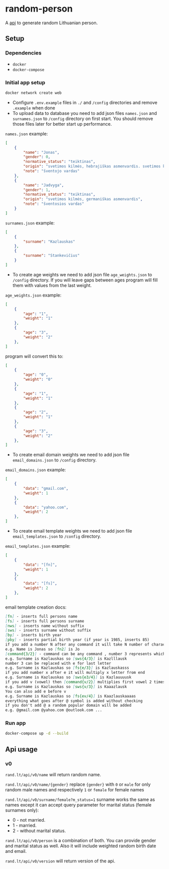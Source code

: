 # random-person

A [api](https://rand.lt/api/v0/person) to generate random Lithuanian person.

## Setup

### Dependencies

- `docker`
- `docker-compose`

### Initial app setup

```sh
docker network create web
```

- Configure `.env.example` files in `./` and `/config` directories and remove `.example` when done
- To upload data to database you need to add json files `names.json` and `surnames.json` to `/config` directory on first start. You should remove those files later for better start up performance.

`names.json` example:

```json
[
    {
        "name": "Jonas",
        "gender": 0,
        "normative_status": "teiktinas",
        "origin": "svetimos kilmės, hebrajiškas asmenvardis. svetimos kilmės, trumpinys",
        "note": "šventojo vardas"
    },
    {
        "name": "Jadvyga",
        "gender": 1,
        "normative_status": "teiktinas",
        "origin": "svetimos kilmės, germaniškas asmenvardis",
        "note": "šventosios vardas"
    }
]
```

`surnames.json` example:

```json
[
    {
        "surname": "Kazlauskas"
    },
    {
        "surname": "Stankevičius"
    }
]
```

- To create age weights we need to add json file `age_weights.json` to `/config` directory. If you will leave gaps between ages program will fill them with values from the last weight.

`age_weights.json` example:

```json
[
    {
        "age": "1",
        "weight": "1"
    },
    {
        "age": "3",
        "weight": "2"
    },
]
```

program will convert this to:

```json
[
    {
        "age": "0",
        "weight": "0"
    },
    {
        "age": "1",
        "weight": "1"
    },
    {
        "age": "2",
        "weight": "1"
    },
    {
        "age": "3",
        "weight": "2"
    },
]
```

- To create email domain weights we need to add json file `email_domains.json` to `/config` directory.

`email_domains.json` example:

```json
[
    {
        "data": "gmail.com",
        "weight": 1
    },
    {
        "data": "yahoo.com",
        "weight": 2
    },
]
```

- To create email template weights we need to add json file `email_templates.json` to `/config` directory.

`email_templates.json` example:

```json
[
    {
        "data": "[fn]",
        "weight": 1
    },
    {
        "data": "[fs]",
        "weight": 2
    },
]
```

email template creation docs:

```md
[fn] - inserts full persons name
[fs] - inserts full persons surname
[nws] - inserts name without suffix
[sws] - inserts surname without suffix
[by] - inserts birth year
[pby] - inserts partial birth year (if year is 1985, inserts 85)
if you add a number N after any command it will take N number of characters from the start of a result
e.g. Name is Jonas so [fn2] is Jo
[command{3/2}] - command can be any command , number 3 represents which element, 2 how many time multiply it
e.g. Surname is Kazlauskas so [sws{4/3}] is Kazlllausk
number 3 can be replaced with e for last letter
e.g. Surname is Kazlauskas so [fs{e/3}] is Kazlauskasss
if you add number x after e it will multiply x letter from end
e.g. Surname is Kazlauskas so [sws{e3/4}] is Kazlauuuusk
if you add v (vowel) then [command{v/2}] multiplies first vowel 2 times
e.g. Surname is Kazlauskas so [sws{v/3}] is Kaaazlausk
You can also add e before v
e.g. Surname is Kazlauskas so [fs{ev/4}] is Kaazlauskaaaas
everything what goes after @ symbol is added without checking
if you don't add @ a random popular domain will be added
e.g. @gmail.com @yahoo.com @outlook.com ...
```

### Run app

```sh
docker-compose up -d --build
```

## Api usage

### v0

`rand.lt/api/v0/name` will return random name.

`rand.lt/api/v0/name/{gender}` replace `{gender}` with `0` or `male` for only random male names and respectively `1` or `female` for female names

`rand.lt/api/v0/surname/female?m_status=1` surname works the same as names except it can accept query parameter for marital status (female surnames only):

- 0 - not married.
- 1 - married.
- 2 - without marital status.

`rand.lt/api/v0/person` is a combination of both. You can provide gender and marital status as well. Also it will include weighted random birth date and email.

`rand.lt/api/v0/version` will return version of the api.
